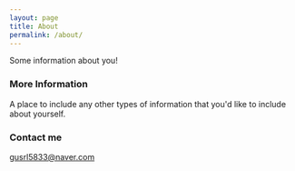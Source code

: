 ```yaml
---
layout: page
title: About
permalink: /about/
---
```


Some information about you!

### More Information

A place to include any other types of information that you'd like to include about yourself.

### Contact me

[gusrl5833@naver.com](mailto:gusrl5833@naver.com)
